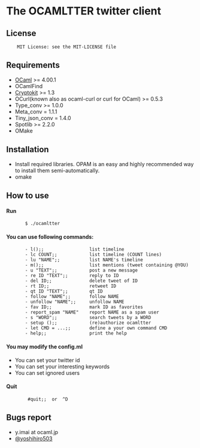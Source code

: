 The OCAMLTTER twitter client
============================

License
-------

        MIT License: see the MIT-LICENSE file


Requirements
------------
	
* [OCaml](http://caml.inria.fr/) >= 4.00.1
* OCamlFind
* [Cryptokit](http://pauillac.inria.fr/~xleroy/software.html) >= 1.3
* OCurl(known also as ocaml-curl or curl for OCaml) >= 0.5.3
* Type_conv >= 1.0.0
* Meta_conv = 1.1.1
* Tiny_json_conv = 1.4.0
* Spotlib >= 2.2.0
* OMake

Installation
------------

* Install required libraries. OPAM is an easy and highly recommended way to install them semi-automatically.
* omake

How to use
----------

#### Run

           $ ./ocamltter

#### You can use following commands:

           - l();;                 list timeline
           - lc COUNT;;            list timeline (COUNT lines)
           - lu "NAME";;           list NAME's timeline
           - m();;                 list mentions (tweet containing @YOU)
           - u "TEXT";;            post a new message
           - re ID "TEXT";;        reply to ID
           - del ID;;              delete tweet of ID
           - rt ID;;               retweet ID
           - qt ID "TEXT";;        qt ID
           - follow "NAME";;       follow NAME
           - unfollow "NAME";;     unfollow NAME
           - fav ID;;              mark ID as favorites
           - report_spam "NAME"    report NAME as a spam user
           - s "WORD";;            search tweets by a WORD
           - setup ();;            (re)authorize ocamltter
           - let CMD = ...;;       define a your own command CMD
           - help;;                print the help
	   
#### You may modify the config.ml
* You can set your twitter id
* You can set your interesting keywords
* You can set ignored users

#### Quit

            #quit;;  or  ^D


Bugs report
-----------

* y.imai at ocaml.jp
* [@yoshihiro503](http://twitter.com/yoshihiro503)
	
